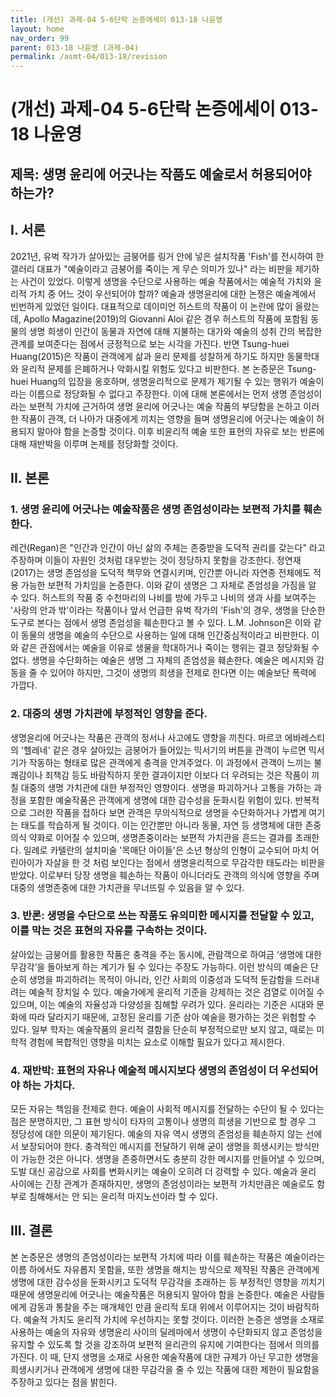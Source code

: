 ```yaml
---
title: (개선) 과제-04 5-6단락 논증에세이 013-18 나윤영
layout: home
nav_order: 99
parent: 013-18 나윤영 (과제-04)
permalink: /asmt-04/013-18/revision
---
```


# (개선) 과제-04 5-6단락 논증에세이 013-18 나윤영 

## 제목: 생명 윤리에 어긋나는 작품도 예술로서 허용되어야 하는가?

## I. 서론

2021년, 유벅 작가가 살아있는 금붕어를 링거 안에 넣은 설치작품 'Fish'를 전시하여 한 갤러리 대표가 "예술이라고 금붕어를 죽이는 게 무슨 의미가 있나" 라는 비판을 제기하는 사건이 있었다. 이렇게 생명을 수단으로 사용하는 예술 작품에서는 예술적 가치와 윤리적 가치 중 어느 것이 우선되어야 할까? 예술과 생명윤리에 대한 논쟁은 예술계에서 빈번하게 있었던 일이다. 대표적으로 데이미언 허스트의 작품이 이 논란에 많이 올랐는데, Apollo Magazine(2019)의 Giovanni Aloi 같은 경우 허스트의 작품에 포함됨 동물의 생명 희생이 인간이 동물과 자연에 대해 지불하는 대가와 예술의 성취 간의 복잡한 관계를 보여준다는 점에서 긍정적으로 보는 시각을 가진다. 반면 Tsung-huei Huang(2015)은 작품이 관객에게 삶과 윤리 문제를 성찰하게 하기도 하지만 동물학대와 윤리적 문제를 은폐하거나 악화시킬 위험도 있다고 비판한다. 본 논증문은 Tsung-huei Huang의 입장을 옹호하며, 생명윤리적으로 문제가 제기될 수 있는 행위가 예술이라는 이름으로 정당화될 수 없다고 주장한다. 이에 대해 본론에서는 먼저 생명 존엄성이라는 보편적 가치에 근거하여 생명 윤리에 어긋나는 예술 작품의 부당함을 논하고 이러한 작품이 관객, 더 나아가 대중에게 끼치는 영향을 들며 생명윤리에 어긋나는 예술이 허용되지 말아야 함을 논증할 것이다. 이후 비윤리적 예술 또한 표현의 자유로 보는 반론에 대해 재반박을 이루며 논제를 정당화할 것이다. 


## II. 본론

### 1. 생명 윤리에 어긋나는 예술작품은 생명 존엄성이라는 보편적 가치를 훼손한다.

레건(Regan)은 "인간과 인간이 아닌 삶의 주체는 존중받을 도덕적 권리를 갖는다" 라고 주장하며 이들이 자원인 것처럼 대우받는 것이 정당하지 못함을 강조한다. 정연재(2017)는 생명 존엄성을 도덕적 책무와 연결시키며, 인간뿐 아니라 자연종 전체에도 적용 가능한 보편적 가치임을 논증한다. 이와 같이 생명은 그 자체로 존엄성을 가짐을 알 수 있다. 허스트의 작품 중 수천마리의 나비를 방에 가두고 나비의 생과 사를 보여주는 '사랑의 안과 밖'이라는 작품이나 앞서 언급한 유벅 작가의 'Fish'의 경우, 생명을 단순한 도구로 본다는 점에서 생명 존엄성을 훼손한다고 볼 수 있다. L.M. Johnson은 이와 같이 동물의 생명을 예술의 수단으로 사용하는 일에 대해 인간중심적이라고 비판한다. 이와 같은 관점에서는 예술을 이유로 생물을 학대하거나 죽이는 행위는 결코 정당화될 수 없다. 생명을 수단화하는 예술은 생명 그 자체의 존엄성을 훼손한다. 예술은 메시지와 감동을 줄 수 있어야 하지만, 그것이 생명의 희생을 전제로 한다면 이는 예술보단 폭력에 가깝다.


### 2. 대중의 생명 가치관에 부정적인 영향을 준다.

생명윤리에 어긋나는 작품은 관객의 정서나 사고에도 영향을 끼친다. 마르코 에바레스티의 '헬레네' 같은 경우 살아있는 금붕어가 들어있는 믹서기의 버튼을 관객이 누르면 믹서기가 작동하는 형태로 많은 관객에게 충격을 안겨주었다. 이 과정에서 관객이 느끼는 불쾌감이나 죄책감 등도 바람직하지 못한 결과이지만 이보다 더 우려되는 것은 작품이 끼칠 대중의 생명 가치관에 대한 부정적인 영향이다. 생명을 파괴하거나 고통을 가하는 과정을 포함한 예술작품은 관객에게 생명에 대한 감수성을 둔화시킬 위험이 있다. 반복적으로 그러한 작품을 접하다 보면 관객은 무의식적으로 생명을 수단화하거나 가볍게 여기는 태도를 학습하게 될 것이다. 이는 인간뿐만 아니라 동물, 자연 등 생명체에 대한 존중의식 약화로 이어질 수 있으며, 생명존중이라는 보편적 가치관을 흔드는 결과를 초래한다. 일례로 카텔란의 설치미술 '목매단 아이들'은 소년 형상의 인형이 교수되어 마치 어린아이가 자살을 한 것 처럼 보인다는 점에서 생명윤리적으로 무감각한 태도라는 비판을 받았다. 이로부터 당장 생명을 훼손하는 작품이 아니더라도 관객의 의식에 영향을 주며 대중의 생명존중에 대한 가치관을 무너뜨릴 수 있음을 알 수 있다.


### 3. 반론: 생명을 수단으로 쓰는 작품도 유의미한 메시지를 전달할 수 있고, 이를 막는 것은 표현의 자유를 구속하는 것이다.

살아있는 금붕어를 활용한 작품은 충격을 주는 동시에, 관람객으로 하여금 ‘생명에 대한 무감각’을 돌아보게 하는 계기가 될 수 있다는 주장도 가능하다. 이런 방식의 예술은 단순히 생명을 파괴하려는 목적이 아니라, 인간 사회의 이중성과 도덕적 둔감함을 드러내려는 예술적 장치일 수 있다.
예술가에게 윤리적 기준을 강제하는 것은 검열로 이어질 수 있으며, 이는 예술의 자율성과 다양성을 침해할 우려가 있다. 윤리라는 기준은 시대와 문화에 따라 달라지기 때문에, 고정된 윤리를 기준 삼아 예술을 평가하는 것은 위험할 수 있다. 일부 학자는 예술작품의 윤리적 결함을 단순히 부정적으로만 보지 않고, 때로는 미학적 경험에 복합적인 영향을 미치는 요소로 이해할 필요가 있다고 제시한다.

### 4. 재반박: 표현의 자유나 예술적 메시지보다 생명의 존엄성이 더 우선되어야 하는 가치다.

모든 자유는 책임을 전제로 한다. 예술이 사회적 메시지를 전달하는 수단이 될 수 있다는 점은 분명하지만, 그 표현 방식이 타자의 고통이나 생명의 희생을 기반으로 할 경우 그 정당성에 대한 의문이 제기된다. 예술의 자유 역시 생명의 존엄성을 훼손하지 않는 선에서 보장되어야 한다. 충격적인 메시지를 전달하기 위해 굳이 생명을 희생시키는 방식만이 가능한 것은 아니다. 생명을 존중하면서도 충분히 강한 메시지를 만들어낼 수 있으며, 도발 대신 공감으로 사회를 변화시키는 예술이 오히려 더 강력할 수 있다.
예술과 윤리 사이에는 긴장 관계가 존재하지만, 생명의 존엄성이라는 보편적 가치만큼은 예술로도 함부로 침해해서는 안 되는 윤리적 마지노선이라 할 수 있다.

## III. 결론

본 논증문은 생명의 존엄성이라는 보편적 가치에 따라 이를 훼손하는 작품은 예술이라는 이름 하에서도 자유롭지 못함을, 또한 생명을 해치는 방식으로 제작된 작품은 관객에게 생명에 대한 감수성을 둔화시키고 도덕적 무감각을 초래하는 등 부정적인 영향을 끼치기 때문에 생명윤리에 어긋나는 예술작품은 허용되지 말아야 함을 논증한다. 예술은 사람들에게 감동과 통찰을 주는 매개체인 만큼 윤리적 토대 위에서 이루어지는 것이 바람직하다. 예술적 가치도 윤리적 가치에 우선하지는 못할 것이다. 이러한 논증은 생명을 소재로 사용하는 예술의 자유와 생명윤리 사이의 딜레마에서 생명이 수단화되지 않고 존엄성을 유지할 수 있도록 할 것을 강조하여 보편적 윤리관의 유지에 기여한다는 점에서 의의를 가진다. 이 때, 단지 생명을 소재로 사용한 예술작품에 대한 규제가 아닌 무고한 생명을 희생시키거나 관객에게 생명에 대한 무감각을 줄 수 있는 작품에 대한 제한이 필요함을 주장하고 있다는 점을 밝힌다.